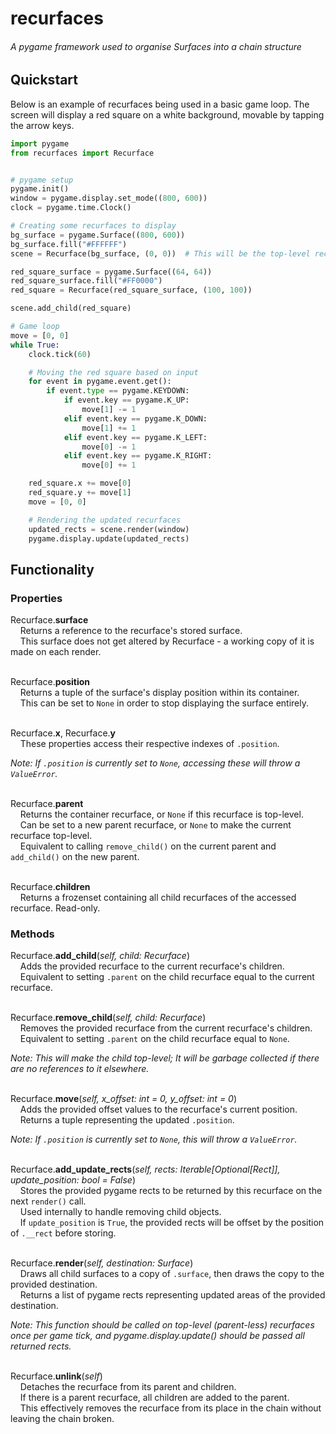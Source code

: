# recurfaces

###### A pygame framework used to organise Surfaces into a chain structure

## Quickstart

Below is an example of recurfaces being used in a basic game loop.
The screen will display a red square on a white background, movable by tapping the arrow keys.

```python
import pygame
from recurfaces import Recurface


# pygame setup
pygame.init()
window = pygame.display.set_mode((800, 600))
clock = pygame.time.Clock()

# Creating some recurfaces to display
bg_surface = pygame.Surface((800, 600))
bg_surface.fill("#FFFFFF")
scene = Recurface(bg_surface, (0, 0))  # This will be the top-level recurface

red_square_surface = pygame.Surface((64, 64))
red_square_surface.fill("#FF0000")
red_square = Recurface(red_square_surface, (100, 100))

scene.add_child(red_square)

# Game loop
move = [0, 0]
while True:
    clock.tick(60)

    # Moving the red square based on input
    for event in pygame.event.get():
        if event.type == pygame.KEYDOWN:
            if event.key == pygame.K_UP:
                move[1] -= 1
            elif event.key == pygame.K_DOWN:
                move[1] += 1
            elif event.key == pygame.K_LEFT:
                move[0] -= 1
            elif event.key == pygame.K_RIGHT:
                move[0] += 1

    red_square.x += move[0]
    red_square.y += move[1]
    move = [0, 0]

    # Rendering the updated recurfaces
    updated_rects = scene.render(window)
    pygame.display.update(updated_rects)
```

## Functionality

### Properties

Recurface.**surface**\
&nbsp;&nbsp;&nbsp;&nbsp;Returns a reference to the recurface's stored surface.\
&nbsp;&nbsp;&nbsp;&nbsp;This surface does not get altered by Recurface - a working copy of it is made on each render.\
&nbsp;

Recurface.**position**\
&nbsp;&nbsp;&nbsp;&nbsp;Returns a tuple of the surface's display position within its container.\
&nbsp;&nbsp;&nbsp;&nbsp;This can be set to `None` in order to stop displaying the surface entirely.\
&nbsp;

Recurface.**x**, Recurface.**y**\
&nbsp;&nbsp;&nbsp;&nbsp;These properties access their respective indexes of `.position`.

*Note: If `.position` is currently set to `None`, accessing these will throw a `ValueError`.*\
&nbsp;

Recurface.**parent**\
&nbsp;&nbsp;&nbsp;&nbsp;Returns the container recurface, or `None` if this recurface is top-level.\
&nbsp;&nbsp;&nbsp;&nbsp;Can be set to a new parent recurface, or `None` to make the current recurface top-level.\
&nbsp;&nbsp;&nbsp;&nbsp;Equivalent to calling `remove_child()` on the current parent and `add_child()` on the new parent.\
&nbsp;

Recurface.**children**\
&nbsp;&nbsp;&nbsp;&nbsp;Returns a frozenset containing all child recurfaces of the accessed recurface. Read-only.

### Methods

Recurface.**add_child**(*self, child: Recurface*)\
&nbsp;&nbsp;&nbsp;&nbsp;Adds the provided recurface to the current recurface's children.\
&nbsp;&nbsp;&nbsp;&nbsp;Equivalent to setting `.parent` on the child recurface equal to the current recurface.\
&nbsp;

Recurface.**remove_child**(*self, child: Recurface*)\
&nbsp;&nbsp;&nbsp;&nbsp;Removes the provided recurface from the current recurface's children.\
&nbsp;&nbsp;&nbsp;&nbsp;Equivalent to setting `.parent` on the child recurface equal to `None`.

*Note: This will make the child top-level; It will be garbage collected if there are no references to it elsewhere.*\
&nbsp;

Recurface.**move**(*self, x_offset: int = 0, y_offset: int = 0*)\
&nbsp;&nbsp;&nbsp;&nbsp;Adds the provided offset values to the recurface's current position.\
&nbsp;&nbsp;&nbsp;&nbsp;Returns a tuple representing the updated `.position`.

*Note: If `.position` is currently set to `None`, this will throw a `ValueError`.*\
&nbsp;

Recurface.**add_update_rects**(*self, rects: Iterable[Optional[Rect]], update_position: bool = False*)\
&nbsp;&nbsp;&nbsp;&nbsp;Stores the provided pygame rects to be returned by this recurface on the next `render()` call.\
&nbsp;&nbsp;&nbsp;&nbsp;Used internally to handle removing child objects.\
&nbsp;&nbsp;&nbsp;&nbsp;If `update_position` is `True`, the provided rects will be offset by the position of `.__rect` before storing.\
&nbsp;

Recurface.**render**(*self, destination: Surface*)\
&nbsp;&nbsp;&nbsp;&nbsp;Draws all child surfaces to a copy of `.surface`, then draws the copy to the provided destination.\
&nbsp;&nbsp;&nbsp;&nbsp;Returns a list of pygame rects representing updated areas of the provided destination.

*Note: This function should be called on top-level (parent-less) recurfaces once per game tick, and pygame.display.update() should be passed all returned rects.*\
&nbsp;

Recurface.**unlink**(*self*)\
&nbsp;&nbsp;&nbsp;&nbsp;Detaches the recurface from its parent and children.\
&nbsp;&nbsp;&nbsp;&nbsp;If there is a parent recurface, all children are added to the parent.\
&nbsp;&nbsp;&nbsp;&nbsp;This effectively removes the recurface from its place in the chain without leaving the chain broken.\
&nbsp;
